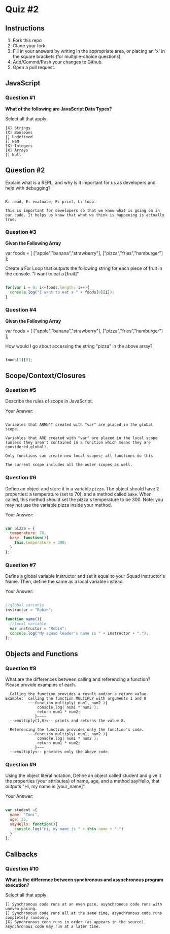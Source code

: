 # Quiz #2

## Instructions

1. Fork this repo
2. Clone your fork
3. Fill in your answers by writing in the appropriate area, or placing an 'x' in
the square brackets (for multiple-choice questions).
4. Add/Commit/Push your changes to Github.
5. Open a pull request.

## JavaScript

### Question #1

**What of the following are JavaScript Data Types?**

Select all that apply:
```
[X] Strings
[X] Booleans
[] Undefined
[] NaN
[X] Integers
[X] Arrays
[] Null
```

## Question #2

Explain what is a REPL, and why is it important for us as developers and help with debugging?

```text

R: read, E: evaluate, P: print, L: loop.

This is important for developers so that we know what is going on in our code. It helps us know that what we think is happening is actually true.

```
### Question #3

**Given the Following Array**

var foods = [ ["apple","banana","strawberry"], ["pizza","fries","hamburger"] ];

Create a For Loop that outputs the following string for each piece of fruit in the console. "I want to eat a [fruit]"

```js

for(var i = 0; i<=foods.length; i++){
  console.log("I want to eat a " + foods[0][i]);
}

```
### Question #4

**Given the Following Array**

var foods = [ ["apple","banana","strawberry"], ["pizza","fries","hamburger"] ];

How would I go about accessing the string "pizza" in the above array?

```js

foods[1][0];

```

## Scope/Context/Closures

### Question #5

Describe the rules of scope in JavaScript.

Your Answer:
```text

Variables that AREN'T created with "var" are placed in the global scope.

Variables that ARE created with "var" are placed in the local scope (unless they aren't contained in a function which means they are considered global).

Only functions can create new local scopes; all functions do this.

The current scope includes all the outer scopes as well.

```

### Question #6

Define an object and store it in a variable `pizza`. The object should have 2
properties: a temperature (set to 70), and a method called `bake`. When called,
this method should set the pizza's temperature to be 300. Note: you may not use
the variable pizza inside your method.

Your Answer:
```js

var pizza = {
  temperature: 70,
  bake: function(){
    this.temperature = 300;
  }
};

```

### Question #7

Define a global variable instructor and set it equal to your Squad Instructor's Name. Then, define the same as a local variable instead.

Your Answer:
```js

//global variable
instructor = "Robin";

function name(){
  //local variable
  var instructor = "Robin";
  console.log("My squad leader's name is " + instructor + ".");
};

```

## Objects and Functions

### Question #8

What are the differences between calling and referencing a function? Please provide examples of each.

```text
  Calling the function provides a result and/or a return value. Example:  calling the function MULTIPLY with arguments 1 and 8
          ~~~function multiply( num1, num2 ){
              console.log( num1 * num2 );
              return num1 * num2;
             }~~~~
  -->multiply(1,8)<-- prints and returns the value 8.

  Referencing the function provides only the function's code.
          ~~~function multiply( num1, num2 ){
              console.log( num1 * num2 );
              return num1 * num2;
             }~~~
  -->multiply<-- provides only the above code.
```
### Question #9

Using the object literal notation, Define an object called student and give it the properties (your attributes) of name, age, and a method sayHello, that outputs "Hi, my name is [your_name]".

Your Answer:
```js

var student ={
  name: "Toni",
  age: 25,
  sayHello: function(){
    console.log("Hi, my name is " + this.name + ".")
  }
};

```

## Callbacks

### Question #10

**What is the difference between synchronous and asynchronous program execution?**

Select all that apply:
```
[] Synchronous code runs at an even pace, asynchronous code runs with uneven pacing.
[] Synchronous code runs all at the same time, asynchronous code runs completely randomly
[X] Synchronous code runs in order (as appears in the source), asynchronous code may run at a later time.
```
